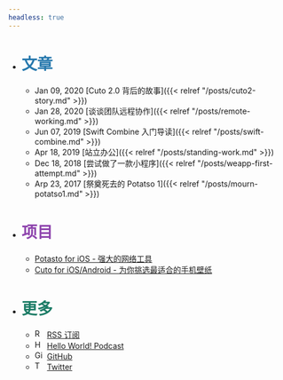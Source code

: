 ```yaml
---
headless: true
---
```


- <h1><strong class="menu-title" style="color:#2678AD;">文章</strong></h1>

    - <span class="menu-date">Jan 09, 2020</span> [Cuto 2.0 背后的故事]({{< relref "/posts/cuto2-story.md" >}})
    - <span class="menu-date">Jan 28, 2020</span> [谈谈团队远程协作]({{< relref "/posts/remote-working.md" >}})
    - <span class="menu-date">Jun 07, 2019</span> [Swift Combine 入门导读]({{< relref "/posts/swift-combine.md" >}})
    - <span class="menu-date">Apr 18, 2019</span> [站立办公]({{< relref "/posts/standing-work.md" >}})
    - <span class="menu-date">Dec 18, 2018</span> [尝试做了一款小程序]({{< relref "/posts/weapp-first-attempt.md" >}})
    - <span class="menu-date">Arp 23, 2017</span> [祭奠死去的 Potatso 1]({{< relref "/posts/mourn-potatso1.md" >}})

- <strong class="menu-title" style="color:#8E44AD;"><h1>项目</h1></strong>

    - [Potasto for iOS - 强大的网络工具](https://download-lite.potatso.com)
    - [Cuto for iOS/Android - 为你挑选最适合的手机壁纸](https://app.cutowallpaper.com)

- <strong class="menu-title" style="color:#1C7C66;"><h1>更多</h1></strong>

    - <a class="menu-more-row" href="/index.xml" target="_blank"><img src="/images/rss.svg" style="width:1rem;height:1rem;margin-right:6px;" alt="RSS">RSS 订阅</a>
    - <a class="menu-more-row" href="https://hello.icodesign.me" target="_blank" rel="noreferrer nofollow"><img src="/images/podcast.svg" style="width:1rem;height:1rem;margin-right:6px;" alt="Hello World! Podcast">Hello World! Podcast</a>
    - <a class="menu-more-row" href="https://github.com/icodesign" target="_blank" rel="noreferrer nofollow"><img src="/images/github.svg" style="width:1rem;height:1rem;margin-right:6px;" alt="GitHub">GitHub</a>
    - <a class="menu-more-row" href="http://twitter.com/icodesign_me" target="_blank" rel="noreferrer nofollow"><img src="/images/twitter_round.svg" style="width:1rem;height:1rem;margin-right:6px;" alt="Twitter">Twitter</a>
